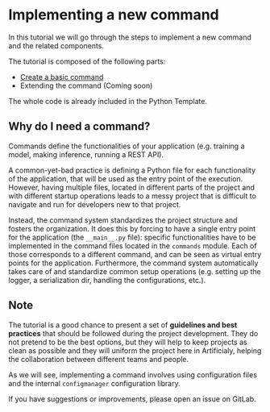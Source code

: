 # Implementing a new command

In this tutorial we will go through the steps to implement a new command and the related components.

The tutorial is composed of the following parts:

- [Create a basic command](new-command/creating-command.md)
- Extending the command (Coming soon)

The whole code is already included in the Python Template.

## Why do I need a command?

Commands define the functionalities of your application (e.g. training a model, making inference, running a REST API).

A common-yet-bad practice is defining a Python file for each functionality of the application, that will be used as the entry point of the execution. However, having multiple files, located in different parts of the project and with different startup operations leads to a messy project that is difficult to navigate and run for developers new to that project.

Instead, the command system standardizes the project structure and fosters the organization. It does this by forcing to have a single entry point for the application (the `__main__.py` file): specific functionalities have to be implemented in the command files located in the `commands` module. Each of those corresponds to a different command, and can be seen as virtual entry points for the application. Furthermore, the command system automatically takes care of and standardize common setup operations (e.g. setting up the logger, a serialization dir, handling the configurations, etc.).

## Note

The tutorial is a good chance to present a set of **guidelines and best practices** that should be followed during the project development. They do not pretend to be the best options, but they will help to keep projects as clean as possible and they will uniform the project here in Artificialy, helping the collaboration between different teams and people.

As we will see, implementing a command involves using configuration files and the internal `configmanager` configuration library.

If you have suggestions or improvements, please open an issue on GitLab.

